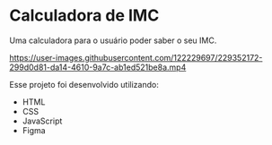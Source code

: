 # Calculadora de IMC
Uma calculadora para o usuário poder saber o seu IMC.

https://user-images.githubusercontent.com/122229697/229352172-299d0d81-da14-4610-9a7c-ab1ed521be8a.mp4

Esse projeto foi desenvolvido utilizando:
- HTML
- CSS
- JavaScript
- Figma
